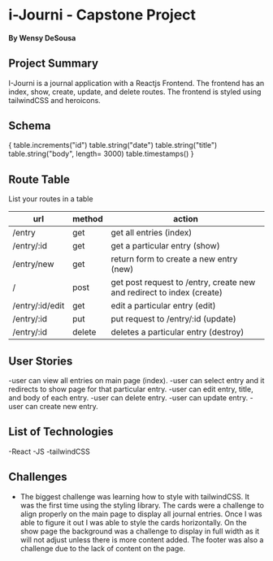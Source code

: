 # i-Journi - Capstone Project
#### By Wensy DeSousa

## Project Summary

I-Journi is a journal application with a Reactjs Frontend. The frontend has an index, show, create, update, and delete routes. The frontend is styled using tailwindCSS and heroicons. 
## Schema


{
    table.increments("id")
    table.string("date")
    table.string("title")
    table.string("body", length= 3000)
    table.timestamps()
}

## Route Table

List your routes in a table

| url | method | action |
|-----|--------|--------|
| /entry | get | get all entries (index)|
| /entry/:id | get | get a particular entry (show)|
| /entry/new | get | return form to create a new entry (new)|
| / | post | get post request to /entry, create new and redirect to index (create)|
| /entry/:id/edit | get | edit a particular entry (edit)|
| /entry/:id | put | put request to /entry/:id (update)|
| /entry/:id | delete | deletes a particular entry (destroy)|

## User Stories

-user can view all entries on main page (index).
-user can select entry and it redirects to show page for that particular entry. 
-user can edit entry, title, and body of each entry.
-user can delete entry.
-user can update entry.
-user can create new entry. 


## List of Technologies

-React
-JS
-tailwindCSS


## Challenges

- The biggest challenge was learning how to style with tailwindCSS. It was the first time using the styling library. The cards were a challenge to align properly on the main page to display all journal entries. Once I was able to figure it out I was able to style the cards horizontally. On the show page the background was a challenge to display in full width as it will not adjust unless there is more content added. The footer was also a challenge due to the lack of content on the page.
